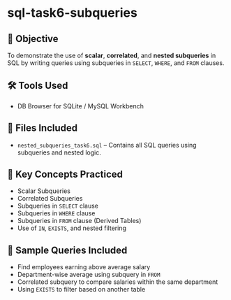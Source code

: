 # sql-task6-subqueries

## 🧠 Objective
To demonstrate the use of **scalar**, **correlated**, and **nested subqueries** in SQL by writing queries using subqueries in `SELECT`, `WHERE`, and `FROM` clauses.

## 🛠 Tools Used
- DB Browser for SQLite / MySQL Workbench

## 📁 Files Included
- `nested_subqueries_task6.sql` – Contains all SQL queries using subqueries and nested logic.

## 📌 Key Concepts Practiced
- Scalar Subqueries
- Correlated Subqueries
- Subqueries in `SELECT` clause
- Subqueries in `WHERE` clause
- Subqueries in `FROM` clause (Derived Tables)
- Use of `IN`, `EXISTS`, and nested filtering

## 🧪 Sample Queries Included
- Find employees earning above average salary
- Department-wise average using subquery in `FROM`
- Correlated subquery to compare salaries within the same department
- Using `EXISTS` to filter based on another table



